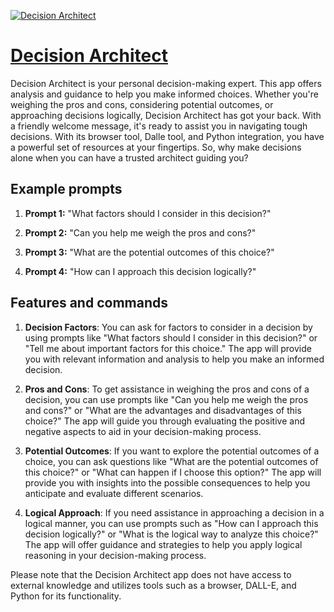 [![Decision Architect](https://files.oaiusercontent.com/file-JZsJ8Yu2P0J4g8XRcLmw2I9B?se=2123-10-17T14%3A52%3A27Z&sp=r&sv=2021-08-06&sr=b&rscc=max-age%3D31536000%2C%20immutable&rscd=attachment%3B%20filename%3D13aa0497-3a94-4f76-9013-c2ebf1afa5fa.png&sig=T8jcrahHdjYiezLLo%2BlRuCf9/RSuSRscjpXsYceaYvo%3D)](https://chat.openai.com/g/g-6B7uUrtzP-decision-architect)

# [Decision Architect](https://chat.openai.com/g/g-6B7uUrtzP-decision-architect)

Decision Architect is your personal decision-making expert. This app offers analysis and guidance to help you make informed choices. Whether you're weighing the pros and cons, considering potential outcomes, or approaching decisions logically, Decision Architect has got your back. With a friendly welcome message, it's ready to assist you in navigating tough decisions. With its browser tool, Dalle tool, and Python integration, you have a powerful set of resources at your fingertips. So, why make decisions alone when you can have a trusted architect guiding you?

## Example prompts

1. **Prompt 1:** "What factors should I consider in this decision?"

2. **Prompt 2:** "Can you help me weigh the pros and cons?"

3. **Prompt 3:** "What are the potential outcomes of this choice?"

4. **Prompt 4:** "How can I approach this decision logically?"

## Features and commands

1. **Decision Factors**: You can ask for factors to consider in a decision by using prompts like "What factors should I consider in this decision?" or "Tell me about important factors for this choice." The app will provide you with relevant information and analysis to help you make an informed decision.

2. **Pros and Cons**: To get assistance in weighing the pros and cons of a decision, you can use prompts like "Can you help me weigh the pros and cons?" or "What are the advantages and disadvantages of this choice?" The app will guide you through evaluating the positive and negative aspects to aid in your decision-making process.

3. **Potential Outcomes**: If you want to explore the potential outcomes of a choice, you can ask questions like "What are the potential outcomes of this choice?" or "What can happen if I choose this option?" The app will provide you with insights into the possible consequences to help you anticipate and evaluate different scenarios.

4. **Logical Approach**: If you need assistance in approaching a decision in a logical manner, you can use prompts such as "How can I approach this decision logically?" or "What is the logical way to analyze this choice?" The app will offer guidance and strategies to help you apply logical reasoning in your decision-making process.

Please note that the Decision Architect app does not have access to external knowledge and utilizes tools such as a browser, DALL-E, and Python for its functionality.